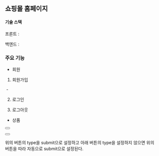 ## 쇼핑몰 홈페이지



#### 기술 스택

프론트 :

백엔드 : 



### 주요 기능

- 회원

1. 회원가입

​	- 





2. 로그인





3. 로그아웃





- 상품













<button type="submit" class = ""></button>

<button id = "" class = ""></button>

위의 버튼의 type을 submit으로 설정하고 아래 버튼의 type을 설정하지 않으면 위의 버튼을 따라 자동으로 submit으로 설정된다.

